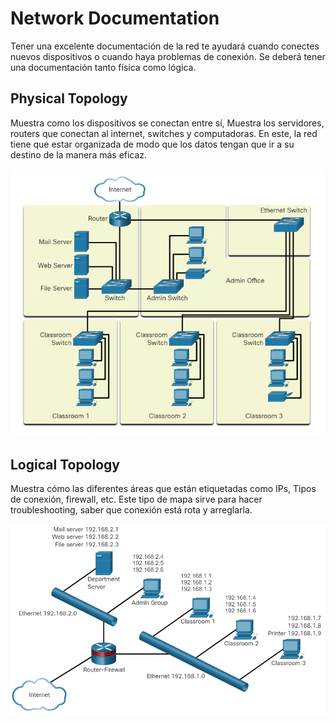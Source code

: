# Network Documentation

Tener una excelente documentación de la red te ayudará cuando conectes nuevos dispositivos o cuando haya problemas de conexión. Se deberá tener una documentación tanto física como lógica.

## Physical Topology

Muestra como los dispositivos se conectan entre sí, Muestra los servidores, routers que conectan al internet, switches y computadoras. En este, la red tiene que estar organizada de modo que los datos tengan que ir a su destino de la manera más eficaz.

![documentation](img/documentation.png)



## Logical Topology

Muestra cómo las diferentes áreas que están etiquetadas como IPs, Tipos de conexión, firewall, etc. Este tipo de mapa sirve para hacer troubleshooting, saber que conexión está rota y arreglarla. 

![documentation2](img/documentation2.png)